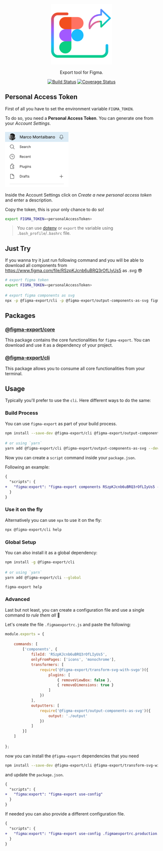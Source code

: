 <p align="center">
    <img src="./images/figma-export.png" width="200" />
</p>

<p align="center">
    Export tool for Figma.
</p>

<p align="center">
    <a href="https://github.com/marcomontalbano/figma-export"><img alt="Build Status" src="https://github.com/marcomontalbano/figma-export/workflows/Node%20CI/badge.svg" /></a>
    <a href="https://coveralls.io/github/marcomontalbano/figma-export?branch=master"><img alt="Coverage Status" src="https://coveralls.io/repos/github/marcomontalbano/figma-export/badge.svg?branch=refs/heads/master" /></a>
</p>


## Personal Access Token

First of all you have to set the environment variable `FIGMA_TOKEN`.

To do so, you need a **Personal Access Token**. You can generate one from your *Account Settings*.

<img width="209" alt="Figma - Account Menu" src="./images/figma--account-menu.png" />

Inside the Account Settings click on *Create a new personal access token* and enter a description.

Copy the token, this is your only chance to do so!

```sh
export FIGMA_TOKEN=<personalAccessToken>
```

> You can use [dotenv](https://www.npmjs.com/package/dotenv) or `export` the variable using `.bash_profile`/`.bashrc` file.

## Just Try

If you wanna try it just run following command and you will be able to download all components from https://www.figma.com/file/RSzpKJcnb6uBRQ3rOfLIyUs5 as .svg :sunglasses:

```sh
# export figma token
export FIGMA_TOKEN=<personalAccessToken>

# export figma components as svg
npx -p @figma-export/cli -p @figma-export/output-components-as-svg figma-export components RSzpKJcnb6uBRQ3rOfLIyUs5 -O @figma-export/output-components-as-svg
```

## Packages

### [@figma-export/core](/packages/core)

This package contains the core functionalities for `figma-export`. You can download and use it as a dependency of your project.

### [@figma-export/cli](/packages/cli)

This package allows you to consume all core functionalities from your terminal.

## Usage

Typically you'll prefer to use the `cli`. Here different ways to do the same:

### Build Process

You can use `figma-export` as part of your build process.

```sh
npm install --save-dev @figma-export/cli @figma-export/output-components-as-svg

# or using `yarn`
yarn add @figma-export/cli @figma-export/output-components-as-svg --dev
```

Now you can create a `script` command inside your `package.json`.

Following an example:

```diff
{
  "scripts": {
+   "figma:export": "figma-export components RSzpKJcnb6uBRQ3rOfLIyUs5 -O @figma-export/output-components-as-svg"
  }
}
```

### Use it on the fly

Alternatively you can use `npx` to use it on the fly:

```sh
npx @figma-export/cli help
```

### Global Setup

You can also install it as a global dependency:

```sh
npm install -g @figma-export/cli

# or using `yarn`
yarn add @figma-export/cli --global
```

```sh
figma-export help
```

### Advanced

Last but not least, you can create a configuration file and use a single command *to rule them all* :ring:

Let's create the file `.figmaexportrc.js` and paste the following:

```js
module.exports = {

    commands: [
        ['components', {
            fileId: 'RSzpKJcnb6uBRQ3rOfLIyUs5',
            onlyFromPages: ['icons', 'monochrome'],
            transformers: [
                require('@figma-export/transform-svg-with-svgo')({
                    plugins: [
                        { removeViewBox: false },
                        { removeDimensions: true }
                    ]
                })
            ],
            outputters: [
                require('@figma-export/output-components-as-svg')({
                    output: './output'
                })
            ]
        }]
    ]

};
```

now you can install the `@figma-export` dependencies that you need

```sh
npm install --save-dev @figma-export/cli @figma-export/transform-svg-with-svgo @figma-export/output-components-as-svg
```

and update the `package.json`.

```diff
{
  "scripts": {
+   "figma:export": "figma-export use-config"
  }
}
```

If needed you can also provide a different configuration file.

```diff
{
  "scripts": {
+   "figma:export": "figma-export use-config .figmaexportrc.production.js"
  }
}
```
